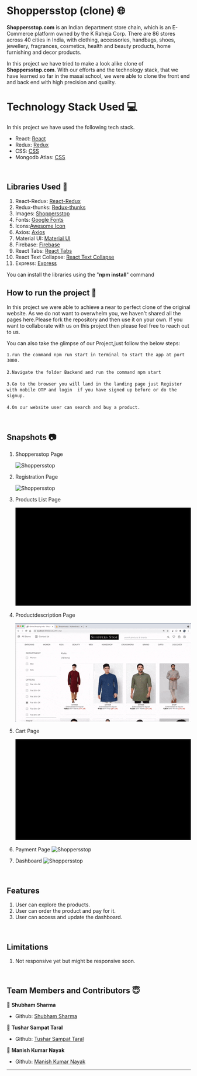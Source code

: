# Shoppersstop (clone) 🌐

**Shoppersstop.com** is an Indian department store chain, which is an E-Commerce platform owned by the K Raheja Corp. There are 86 stores across 40 cities in India, with clothing, accessories, handbags, shoes, jewellery, fragrances, cosmetics, health and beauty products, home furnishing and decor products.

In this project we have tried to make a look alike clone of **Shoppersstop.com**. With our efforts and the technology stack, that we have learned so far in the masai school, we were able to clone the front end and back end with high precision and quality.

# Technology Stack Used 💻 

In this project we have used the following tech stack.

- React: [React](https://www.npmjs.com/package/react)
- Redux: [Redux](https://www.npmjs.com/package/redux)
- CSS: [CSS](https://styled-components.com/)
- Mongodb Atlas: [CSS](https://www.mongodb.com/)


<br>

## Libraries Used 🌟

1. React-Redux: [React-Redux](https://www.npmjs.com/package/react-redux)
2. Redux-thunks: [Redux-thunks](https://www.npmjs.com/package/thunks)
3. Images: [Shoppersstop](https://www.shoppersstop.com/)
4. Fonts: [Google Fonts](https://fonts.google.com/)
5. Icons:[Awesome Icon](https://www.w3schools.com/icons/fontawesome5_intro.asp)
6. Axios: [Axios](https://www.npmjs.com/package/axios)
7. Material UI: [Material UI](https://material-ui.com/)
8. Firebase: [Firebase](https://firebase.google.com/)
9. React Tabs: [React Tabs](https://www.npmjs.com/package/react-tabs)
10. React Text Collapse: [React Text Collapse](https://www.npmjs.com/package/react-text-collapse)
11. Express: [Express](https://expressjs.com/)

You can install the libraries using the "**npm install**" command
<br>

## How to run the project 📑

In this project we were able to achieve a near to perfect clone of the original website. As we do not want to overwhelm you, we haven't shared all the pages here.Please fork the repository and then use it on your own. If you want to collaborate with us on this project then please feel free to reach out to us.

You can also take the glimpse of our Project,just follow the below steps:

    1.run the command npm run start in terminal to start the app at port 3000.

    2.Navigate the folder Backend and run the command npm start

    3.Go to the browser you will land in the landing page just Register with mobile OTP and login  if you have signed up before or do the signup.

    4.On our website user can search and buy a product.

<br>

## Snapshots 📷

1. Shoppersstop Page

   ![Shoppersstop](https://github.com/Shubhamsharma585/ShoppersStop_Clone/blob/main/public/Snapshots/navigation.gif)

2. Registration Page

   ![Shoppersstop](https://github.com/Shubhamsharma585/ShoppersStop_Clone/blob/main/public/Snapshots/registration.gif)

3. Products List Page

   ![Shoppersstop](https://github.com/Shubhamsharma585/ShoppersStop_Clone/blob/main/public/Snapshots/productslist.gif)

4. Productdescription Page

   ![Shoppersstop](https://github.com/Shubhamsharma585/ShoppersStop_Clone/blob/main/public/Snapshots/productdescription.gif)

5. Cart Page

   ![Shoppersstop](https://github.com/Shubhamsharma585/ShoppersStop_Clone/blob/main/public/Snapshots/cart.gif)

6. Payment Page
   ![Shoppersstop](https://github.com/Shubhamsharma585/ShoppersStop_Clone/blob/main/public/payment.gif)

7. Dashboard
   ![Shoppersstop](https://github.com/Shubhamsharma585/ShoppersStop_Clone/blob/main/public/dashboard.gif)


<br>

## Features

1. User can explore the products.
2. User can order the product and pay for it.
3. User can access and update the dashboard.

<br>

## Limitations

1. Not responsive yet but might be responsive soon.

<br>

## Team Members and Contributors 😇


👤 **Shubham Sharma**

- Github: [Shubham Sharma](https://github.com/Shubhamsharma585)

👤 **Tushar Sampat Taral**

- Github: [Tushar Sampat Taral](https://github.com/TusharTaral)

👤 **Manish Kumar Nayak**

- Github: [Manish Kumar Nayak](https://github.com/manish7377)



**********************************************************************

